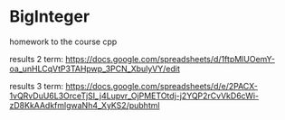 # BigInteger
homework to the course cpp


results 2 term: https://docs.google.com/spreadsheets/d/1ftpMlUOemY-oa_unHLCqVtP3TAHpwp_3PCN_XbulyVY/edit

results 3 term: https://docs.google.com/spreadsheets/d/e/2PACX-1vQRvDuU6L3OrceTjSI_j4Lupvr_OjPMETOtdj-j2YQP2rCvVkD6cWi-zD8KkAAdkfmlgwaNh4_XyKS2/pubhtml